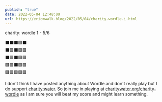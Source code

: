 ```yaml
---
publish: "true"
date: 2022-05-04 12:48:00
url: https://ericmwalk.blog/2022/05/04/charity-wordle-i.html
---
```


charity: wordle 1 - 5/6

⬛⬛⬛🟩⬛<br>
⬛🟩⬛🟩🟩<br>
⬛🟩⬛🟩🟩<br>
🟩🟩⬛🟩🟩<br>
🟩🟩🟩🟩🟩<br>

I don't think I have posted anything about Wordle and don't really play but I do support [charity:water](https://www.charitywater.org/). So join me in playing at [charitywater.org/charity-wordle](https://www.charitywater.org/charity-wordle/) as I am sure you will beat my score and might learn something.